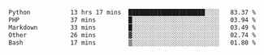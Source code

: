 <!--START_SECTION:waka-->

```txt
Python           13 hrs 17 mins  █████████████████████░░░░   83.37 %
PHP              37 mins         █░░░░░░░░░░░░░░░░░░░░░░░░   03.94 %
Markdown         33 mins         █░░░░░░░░░░░░░░░░░░░░░░░░   03.49 %
Other            26 mins         ▓░░░░░░░░░░░░░░░░░░░░░░░░   02.74 %
Bash             17 mins         ▒░░░░░░░░░░░░░░░░░░░░░░░░   01.80 %
```

<!--END_SECTION:waka-->
